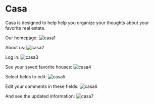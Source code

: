 # Casa 

Casa is designed to help help you organize your thoughts about your favorite real estate. 

Our homepage:
![casa1](https://user-images.githubusercontent.com/27738776/32701862-bfc78b4e-c7a2-11e7-8c59-52e79fae6ec8.jpeg)

About us:
![casa2](https://user-images.githubusercontent.com/27738776/32701863-c1f9e006-c7a2-11e7-9efb-03d536ac6a50.jpeg)

Log in:
![casa3](https://user-images.githubusercontent.com/27738776/32701864-c3aa81b2-c7a2-11e7-8b74-b04937011538.jpeg)

See your saved favorite houses:
![casa4](https://user-images.githubusercontent.com/27738776/32701866-c772536a-c7a2-11e7-9b4f-8936b7182f8d.jpeg)

Select fields to edit:
![casa5](https://user-images.githubusercontent.com/27738776/32701867-c99f193e-c7a2-11e7-8585-fda1a95c929a.jpeg)

Edit your comments in these fields:
![casa6](https://user-images.githubusercontent.com/27738776/32701869-cc95eb72-c7a2-11e7-90e3-8d8a428a09da.jpeg)

And see the updated information:
![casa7](https://user-images.githubusercontent.com/27738776/32701871-cf093d28-c7a2-11e7-9c50-7e577c579afe.jpeg)
